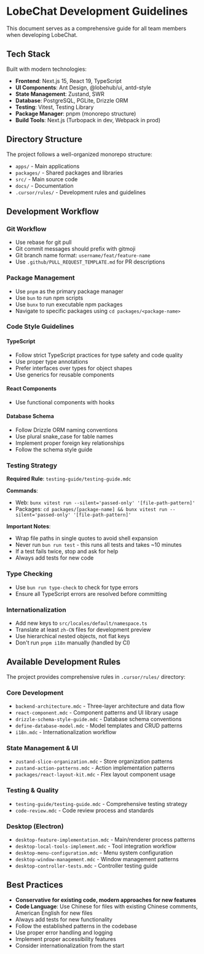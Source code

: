 # LobeChat Development Guidelines

This document serves as a comprehensive guide for all team members when developing LobeChat.

## Tech Stack

Built with modern technologies:

- **Frontend**: Next.js 15, React 19, TypeScript
- **UI Components**: Ant Design, @lobehub/ui, antd-style
- **State Management**: Zustand, SWR
- **Database**: PostgreSQL, PGLite, Drizzle ORM
- **Testing**: Vitest, Testing Library
- **Package Manager**: pnpm (monorepo structure)
- **Build Tools**: Next.js (Turbopack in dev, Webpack in prod)

## Directory Structure

The project follows a well-organized monorepo structure:

- `apps/` - Main applications
- `packages/` - Shared packages and libraries
- `src/` - Main source code
- `docs/` - Documentation
- `.cursor/rules/` - Development rules and guidelines

## Development Workflow

### Git Workflow

- Use rebase for git pull
- Git commit messages should prefix with gitmoji
- Git branch name format: `username/feat/feature-name`
- Use `.github/PULL_REQUEST_TEMPLATE.md` for PR descriptions

### Package Management

- Use `pnpm` as the primary package manager
- Use `bun` to run npm scripts
- Use `bunx` to run executable npm packages
- Navigate to specific packages using `cd packages/<package-name>`

### Code Style Guidelines

#### TypeScript

- Follow strict TypeScript practices for type safety and code quality
- Use proper type annotations
- Prefer interfaces over types for object shapes
- Use generics for reusable components

#### React Components

- Use functional components with hooks

#### Database Schema

- Follow Drizzle ORM naming conventions
- Use plural snake_case for table names
- Implement proper foreign key relationships
- Follow the schema style guide

### Testing Strategy

**Required Rule**: `testing-guide/testing-guide.mdc`

**Commands**:

- Web: `bunx vitest run --silent='passed-only' '[file-path-pattern]'`
- Packages: `cd packages/[package-name] && bunx vitest run --silent='passed-only' '[file-path-pattern]'`

**Important Notes**:

- Wrap file paths in single quotes to avoid shell expansion
- Never run `bun run test` - this runs all tests and takes ~10 minutes
- If a test fails twice, stop and ask for help
- Always add tests for new code

### Type Checking

- Use `bun run type-check` to check for type errors
- Ensure all TypeScript errors are resolved before committing

### Internationalization

- Add new keys to `src/locales/default/namespace.ts`
- Translate at least `zh-CN` files for development preview
- Use hierarchical nested objects, not flat keys
- Don't run `pnpm i18n` manually (handled by CI)

## Available Development Rules

The project provides comprehensive rules in `.cursor/rules/` directory:

### Core Development

- `backend-architecture.mdc` - Three-layer architecture and data flow
- `react-component.mdc` - Component patterns and UI library usage
- `drizzle-schema-style-guide.mdc` - Database schema conventions
- `define-database-model.mdc` - Model templates and CRUD patterns
- `i18n.mdc` - Internationalization workflow

### State Management & UI

- `zustand-slice-organization.mdc` - Store organization patterns
- `zustand-action-patterns.mdc` - Action implementation patterns
- `packages/react-layout-kit.mdc` - Flex layout component usage

### Testing & Quality

- `testing-guide/testing-guide.mdc` - Comprehensive testing strategy
- `code-review.mdc` - Code review process and standards

### Desktop (Electron)

- `desktop-feature-implementation.mdc` - Main/renderer process patterns
- `desktop-local-tools-implement.mdc` - Tool integration workflow
- `desktop-menu-configuration.mdc` - Menu system configuration
- `desktop-window-management.mdc` - Window management patterns
- `desktop-controller-tests.mdc` - Controller testing guide

## Best Practices

- **Conservative for existing code, modern approaches for new features**
- **Code Language**: Use Chinese for files with existing Chinese comments, American English for new files
- Always add tests for new functionality
- Follow the established patterns in the codebase
- Use proper error handling and logging
- Implement proper accessibility features
- Consider internationalization from the start
